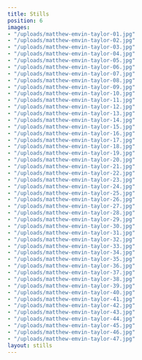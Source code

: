 ```yaml
---
title: Stills
position: 6
images:
- "/uploads/matthew-emvin-taylor-01.jpg"
- "/uploads/matthew-emvin-taylor-02.jpg"
- "/uploads/matthew-emvin-taylor-03.jpg"
- "/uploads/matthew-emvin-taylor-04.jpg"
- "/uploads/matthew-emvin-taylor-05.jpg"
- "/uploads/matthew-emvin-taylor-06.jpg"
- "/uploads/matthew-emvin-taylor-07.jpg"
- "/uploads/matthew-emvin-taylor-08.jpg"
- "/uploads/matthew-emvin-taylor-09.jpg"
- "/uploads/matthew-emvin-taylor-10.jpg"
- "/uploads/matthew-emvin-taylor-11.jpg"
- "/uploads/matthew-emvin-taylor-12.jpg"
- "/uploads/matthew-emvin-taylor-13.jpg"
- "/uploads/matthew-emvin-taylor-14.jpg"
- "/uploads/matthew-emvin-taylor-15.jpg"
- "/uploads/matthew-emvin-taylor-16.jpg"
- "/uploads/matthew-emvin-taylor-17.jpg"
- "/uploads/matthew-emvin-taylor-18.jpg"
- "/uploads/matthew-emvin-taylor-19.jpg"
- "/uploads/matthew-emvin-taylor-20.jpg"
- "/uploads/matthew-emvin-taylor-21.jpg"
- "/uploads/matthew-emvin-taylor-22.jpg"
- "/uploads/matthew-emvin-taylor-23.jpg"
- "/uploads/matthew-emvin-taylor-24.jpg"
- "/uploads/matthew-emvin-taylor-25.jpg"
- "/uploads/matthew-emvin-taylor-26.jpg"
- "/uploads/matthew-emvin-taylor-27.jpg"
- "/uploads/matthew-emvin-taylor-28.jpg"
- "/uploads/matthew-emvin-taylor-29.jpg"
- "/uploads/matthew-emvin-taylor-30.jpg"
- "/uploads/matthew-emvin-taylor-31.jpg"
- "/uploads/matthew-emvin-taylor-32.jpg"
- "/uploads/matthew-emvin-taylor-33.jpg"
- "/uploads/matthew-emvin-taylor-34.jpg"
- "/uploads/matthew-emvin-taylor-35.jpg"
- "/uploads/matthew-emvin-taylor-36.jpg"
- "/uploads/matthew-emvin-taylor-37.jpg"
- "/uploads/matthew-emvin-taylor-38.jpg"
- "/uploads/matthew-emvin-taylor-39.jpg"
- "/uploads/matthew-emvin-taylor-40.jpg"
- "/uploads/matthew-emvin-taylor-41.jpg"
- "/uploads/matthew-emvin-taylor-42.jpg"
- "/uploads/matthew-emvin-taylor-43.jpg"
- "/uploads/matthew-emvin-taylor-44.jpg"
- "/uploads/matthew-emvin-taylor-45.jpg"
- "/uploads/matthew-emvin-taylor-46.jpg"
- "/uploads/matthew-emvin-taylor-47.jpg"
layout: stills
---
```


